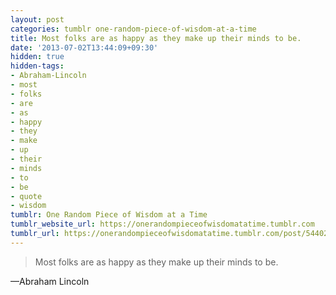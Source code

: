 ```yaml
---
layout: post
categories: tumblr one-random-piece-of-wisdom-at-a-time
title: Most folks are as happy as they make up their minds to be.
date: '2013-07-02T13:44:09+09:30'
hidden: true
hidden-tags:
- Abraham-Lincoln
- most
- folks
- are
- as
- happy
- they
- make
- up
- their
- minds
- to
- be
- quote
- wisdom
tumblr: One Random Piece of Wisdom at a Time
tumblr_website_url: https://onerandompieceofwisdomatatime.tumblr.com
tumblr_url: https://onerandompieceofwisdomatatime.tumblr.com/post/54402404162/most-folks-are-as-happy-as-they-make-up-their
---
```

> Most folks are as happy as they make up their minds to be.

—Abraham Lincoln
